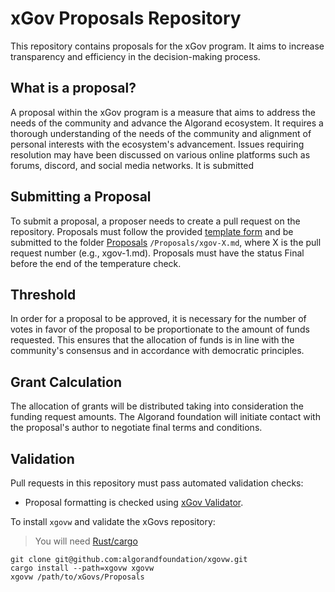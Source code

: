 # xGov Proposals Repository
This repository contains proposals for the xGov program. It aims to increase transparency and efficiency in the decision-making process. 

## What is a proposal?
A proposal within the xGov program is a measure that aims to address the needs of the community and advance the Algorand ecosystem. It requires a thorough understanding of the needs of the community and alignment of personal interests with the ecosystem's advancement. Issues requiring resolution may have been discussed on various online platforms such as forums, discord, and social media networks.
It is submitted

## Submitting a Proposal
To submit a proposal, a proposer needs to create a pull request on the repository. 
Proposals must follow the provided <a href="https://github.com/algorandfoundation/ARCs/tree/main/assets/arc-0034/TemplateForm.md">template form</a> and be submitted to the folder <a href="Proposals">Proposals</a> `/Proposals/xgov-X.md`, where X is the pull request number (e.g., xgov-1.md). Proposals must have the status Final before the end of the temperature check.

## Threshold
In order for a proposal to be approved, it is necessary for the number of votes in favor of the proposal to be proportionate to the amount of funds requested. This ensures that the allocation of funds is in line with the community's consensus and in accordance with democratic principles.

## Grant Calculation
The allocation of grants will be distributed taking into consideration the funding request amounts. The Algorand foundation will initiate contact with the proposal's author to negotiate final terms and conditions.


## Validation

Pull requests in this repository must pass automated validation checks:

* Proposal formatting is checked using [xGov Validator](https://github.com/algorandfoundation/xgovw).

To install `xgovw` and validate the xGovs repository:

> You will need [Rust/cargo](https://doc.rust-lang.org/cargo/getting-started/installation.html)

```console
git clone git@github.com:algorandfoundation/xgovw.git
cargo install --path=xgovw xgovw
xgovw /path/to/xGovs/Proposals
```
